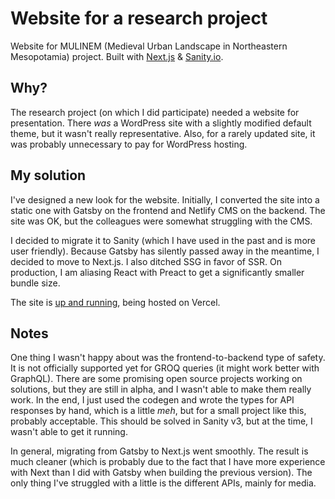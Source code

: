 <div align="center">
 <img src="https://github.com/HynekS/mulinem-nextjs-sanity/assets/24924967/2d14cc0c-f44b-4da9-a9bd-864e2c8519de" alt="" style="margin-bottom:1rem;">
</div>

# Website for a research project

Website for MULINEM (Medieval Urban Landscape in Northeastern Mesopotamia) project. Built with [Next.js](https://nextjs.org/) & [Sanity.io](https://www.sanity.io/).

## Why?

The research project (on which I did participate) needed a website for presentation. There _was_ a WordPress site with a slightly modified default theme, but it wasn't really representative. Also, for a rarely updated site, it was probably unnecessary to pay for WordPress hosting.

## My solution

I've designed a new look for the website. Initially, I converted the site into a static one with Gatsby on the frontend and Netlify CMS on the backend. The site was OK, but the colleagues were somewhat struggling with the CMS.

 I decided to migrate it to Sanity (which I have used in the past and is more user friendly). Because Gatsby has silently passed away in the meantime, I decided to move to Next.js. I also ditched SSG in favor of SSR. On production, I am aliasing React with Preact to get a significantly smaller bundle size.

 The site is [up and running](https://mulinem.net), being hosted on Vercel.

 <Gallery gallery={gallery}/>

## Notes

One thing I wasn't happy about was the frontend-to-backend type of safety. It is not officially supported yet for GROQ queries (it might work better with GraphQL). There are some promising open source projects working on solutions, but they are still in alpha, and I wasn't able to make them really work. In the end, I just used the codegen and wrote the types for API responses by hand, which is a little _meh_, but for a small project like this, probably acceptable. This should be solved in Sanity v3, but at the time, I wasn't able to get it running.

In general, migrating from Gatsby to Next.js went smoothly. The result is much cleaner (which is probably due to the fact that I have more experience with Next than I did with Gatsby when building the previous version). The only thing I've struggled with a little is the different APIs, mainly for media.
